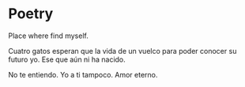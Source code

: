 # Poetry
Place where find myself.


Cuatro gatos esperan que la vida de un vuelco para poder conocer su futuro yo. Ese que aún ni ha nacido.

No te entiendo. Yo a ti tampoco. 
Amor eterno.

